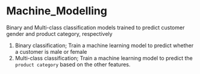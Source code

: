 # Machine_Modelling
Binary and Multi-class classification models trained to predict customer gender and product category, respectively
1. Binary classification; Train a machine learning model to predict whether a customer is male or female
2. Multi-class classification; Train a machine learning model to predict the `product category` based on the other features.